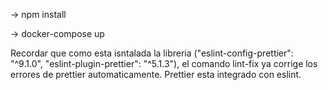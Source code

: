 -> npm install

-> docker-compose up



Recordar que como esta isntalada la libreria ("eslint-config-prettier": "^9.1.0", "eslint-plugin-prettier": "^5.1.3"), el comando lint-fix ya corrige los errores de prettier automaticamente. Prettier esta integrado con eslint.